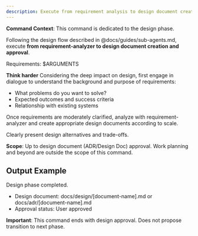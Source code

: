 ```yaml
---
description: Execute from requirement analysis to design document creation
---
```


**Command Context**: This command is dedicated to the design phase.

Following the design flow described in @docs/guides/sub-agents.md, execute **from requirement-analyzer to design document creation and approval**.

Requirements: $ARGUMENTS

**Think harder** Considering the deep impact on design, first engage in dialogue to understand the background and purpose of requirements:
- What problems do you want to solve?
- Expected outcomes and success criteria
- Relationship with existing systems

Once requirements are moderately clarified, analyze with requirement-analyzer and create appropriate design documents according to scale.

Clearly present design alternatives and trade-offs.

**Scope**: Up to design document (ADR/Design Doc) approval. Work planning and beyond are outside the scope of this command.

## Output Example
Design phase completed.
- Design document: docs/design/[document-name].md or docs/adr/[document-name].md
- Approval status: User approved

**Important**: This command ends with design approval. Does not propose transition to next phase.